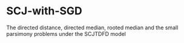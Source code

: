 # SCJ-with-SGD
The directed distance, directed median, rooted median and the small parsimony problems under the SCJTDFD model
